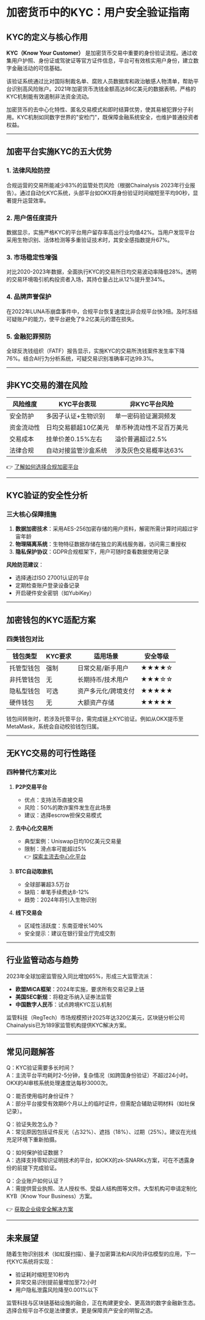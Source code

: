 # 加密货币中的KYC：用户安全验证指南

## KYC的定义与核心作用  
**KYC（Know Your Customer）** 是加密货币交易中重要的身份验证流程。通过收集用户护照、身份证或驾驶证等官方证件信息，平台可有效核实用户身份，建立数字金融活动的可信基础。  

该验证系统通过比对国际制裁名单、腐败人员数据库和政治敏感人物清单，帮助平台识别高风险账户。2021年加密货币洗钱金额高达86亿美元的数据表明，严格的KYC机制能有效遏制非法资金流动。  

加密货币的去中心化特性、匿名交易模式和即时结算优势，使其易被犯罪分子利用。KYC机制如同数字世界的"安检门"，既保障金融系统安全，也维护普通投资者权益。

---

## 加密平台实施KYC的五大优势

### 1. 法律风险防控
合规运营的交易所能减少83%的监管处罚风险（根据Chainalysis 2023年行业报告）。通过自动化KYC系统，头部平台如OKX将身份验证时间缩短至平均90秒，显著提升运营效率。

### 2. 用户信任度提升
数据显示，实施严格KYC的平台用户留存率高出行业均值42%。当用户发现平台采用生物识别、活体检测等多重验证技术时，其安全感指数提升67%。

### 3. 市场稳定性增强
对比2020-2023年数据，全面执行KYC的交易所日均交易波动率降低28%。透明的交易环境吸引机构投资者入场，其持仓量占比从12%提升至34%。

### 4. 品牌声誉保护
在2022年LUNA币崩盘事件中，合规平台恢复速度比非合规平台快3倍。及时冻结可疑账户的能力，使平台避免了9.2亿美元的潜在损失。

### 5. 金融犯罪预防
全球反洗钱组织（FATF）报告显示，实施KYC的交易所洗钱案件发生率下降76%。结合AI行为分析系统，可疑交易识别准确率可达99.3%。

---

## 非KYC交易的潜在风险

| 风险维度       | KYC平台表现                | 非KYC平台风险              |
|----------------|--------------------------|--------------------------|
| 安全防护       | 多因子认证+生物识别       | 单一密码验证漏洞频发      |
| 资金流动性     | 日均交易额超10亿美元       | 单币种流动性不足百万美元  |
| 交易成本       | 挂单价差0.15%左右         | 溢价普遍超过2.5%          |
| 法律合规       | 自动对接监管沙盒系统       | 涉及灰色交易概率达63%     |

👉 [了解如何选择合规加密平台](https://bit.ly/okx_welcome)

---

## KYC验证的安全性分析

### 三大核心保障措施
1. **数据加密技术**：采用AES-256加密存储的用户资料，解密所需计算时间超过宇宙年龄
2. **物理隔离系统**：生物特征数据存储在独立的离线服务器，访问需三重授权
3. **隐私保护协议**：GDPR合规框架下，用户可随时查看数据使用记录

**风险防范建议**：
- 选择通过ISO 27001认证的平台
- 定期检查账户登录设备记录
- 开启硬件安全密钥（如YubiKey）

---

## 加密钱包的KYC适配方案

### 四类钱包对比

| 钱包类型       | KYC要求 | 适用场景               | 安全等级 |
|----------------|---------|-----------------------|----------|
| 托管型钱包     | 强制    | 日常交易/新手用户      | ★★★★☆    |
| 非托管钱包     | 无      | 长期持币/技术用户      | ★★★☆☆    |
| 隐私型钱包     | 可选    | 资产多元化/跨境支付    | ★★★★★    |
| 硬件钱包       | 无      | 大额资产存储           | ★★★★★    |

钱包间转账时，若涉及托管平台，需完成链上KYC验证。例如从OKX提币至MetaMask，系统会自动校验钱包归属。

---

## 无KYC交易的可行性路径

### 四种替代方案对比

1. **P2P交易平台**  
   - 优点：支持法币直接交易  
   - 风险：50%的欺诈案件发生在此场景  
   - 建议：选择escrow担保交易模式  

2. **去中心化交易所**  
   - 典型案例：Uniswap日均10亿美元交易量  
   - 限制：滑点率可能超过5%  
   👉 [探索主流去中心化平台](https://bit.ly/okx_welcome)

3. **BTC自动取款机**  
   - 全球部署超3.5万台  
   - 缺陷：单笔手续费达8-12%  
   - 趋势：2024年将引入生物识别  

4. **线下交易会**  
   - 区域性活跃度：东南亚增长140%  
   - 安全提示：建议在银行营业厅完成交割  

---

## 行业监管动态与趋势

2023年全球加密监管投入同比增加65%，形成三大监管流派：
- **欧盟MiCA框架**：2024年实施，要求所有交易记录上链
- **美国SEC新规**：将稳定币纳入证券法监管
- **中国数字人民币**：试点跨境KYC互认机制  

监管科技（RegTech）市场规模预计2025年达320亿美元，区块链分析公司Chainalysis已为189家监管机构提供KYC解决方案。

---

## 常见问题解答

Q：KYC验证需要多长时间？  
A：主流平台平均耗时2-5分钟，复杂情况（如跨国身份验证）不超过24小时。OKX的AI审核系统处理速度达每秒3000次。

Q：能否使用临时身份证件？  
A：部分平台接受有效期6个月以上的临时证件，但需配合辅助证明材料（如社保记录）。

Q：验证失败怎么办？  
A：常见原因包括证件反光（占32%）、遮挡（18%）、过期（25%）。建议在光线充足环境下重新拍摄。

Q：如何保护验证数据？  
A：选择支持零知识证明技术的平台，如OKX的zk-SNARKs方案，可在不透露身份的前提下完成验证。

Q：企业账户如何认证？  
A：需提供营业执照、法人授权书、受益人结构图等文件。大型机构可申请定制化KYB（Know Your Business）方案。

👉 [获取企业级安全解决方案](https://bit.ly/okx_welcome)

---

## 未来展望

随着生物识别技术（如虹膜扫描）、量子加密算法和AI风险评估模型的应用，下一代KYC系统将实现：
- 验证耗时缩短至10秒内
- 异常交易识别提前量增加至72小时
- 用户隐私泄露风险降至0.001%以下  

监管科技与区块链基础设施的融合，正在构建更安全、更高效的数字金融新生态。选择合规平台不仅是法律要求，更是保障资产安全的明智之选。
